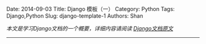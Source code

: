 Date: 2014-09-03
Title: Django 模板（一）
Category: Python 
Tags: Django,Python
Slug: django-template-1
Authors: Shan


*本文是学习Django文档的一个概要，详细内容请阅读 [Django文档原文](https://docs.djangoproject.com/en/1.7/ref/templates/api/#configuring-the-template-system-in-standalone-mode)*
***